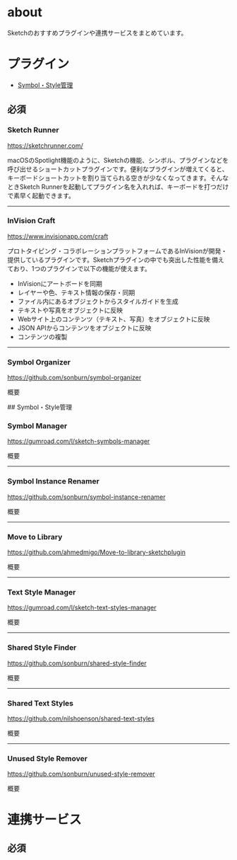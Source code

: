 # about
Sketchのおすすめプラグインや連携サービスをまとめています。

# プラグイン

- [Symbol・Style管理](#symbol)

## 必須
### Sketch Runner
https://sketchrunner.com/

macOSのSpotlight機能のように、Sketchの機能、シンボル、プラグインなどを呼び出せるショートカットプラグインです。便利なプラグインが増えてくると、キーボードショートカットを割り当てられる空きが少なくなってきます。そんなときSketch Runnerを起動してプラグイン名を入れれば、キーボードを打つだけで素早く起動できます。

---

### InVision Craft
https://www.invisionapp.com/craft

プロトタイピング・コラボレーションプラットフォームであるInVisionが開発・提供しているプラグインです。Sketchプラグインの中でも突出した性能を備えており、1つのプラグインで以下の機能が使えます。

- InVisionにアートボードを同期
- レイヤーや色、テキスト情報の保存・同期
- ファイル内にあるオブジェクトからスタイルガイドを生成
- テキストや写真をオブジェクトに反映
- Webサイト上のコンテンツ（テキスト、写真）をオブジェクトに反映
- JSON APIからコンテンツをオブジェクトに反映
- コンテンツの複製

---

### Symbol Organizer
https://github.com/sonburn/symbol-organizer

概要

<a name="symbol">## Symbol・Style管理</a>
### Symbol Manager
https://gumroad.com/l/sketch-symbols-manager

概要

---

### Symbol Instance Renamer
https://github.com/sonburn/symbol-instance-renamer

概要

---

### Move to Library
https://github.com/ahmedmigo/Move-to-library-sketchplugin

概要

---

### Text Style Manager
https://gumroad.com/l/sketch-text-styles-manager

概要

---

### Shared Style Finder
https://github.com/sonburn/shared-style-finder

概要

---

### Shared Text Styles
https://github.com/nilshoenson/shared-text-styles

概要

---

### Unused Style Remover
https://github.com/sonburn/unused-style-remover

概要


# 連携サービス
## 必須
### 
